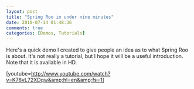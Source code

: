 ```yaml
---
layout: post
title: "Spring Roo in under nine minutes"
date: 2010-07-14 01:48:36
comments: true
categories: [Demos, Tutorials]
---
```

Here's a quick demo I created to give people an idea as to what Spring Roo is about. It's not really a tutorial, but I hope it will be a useful introduction. Note that it is available in HD.

[youtube=http://www.youtube.com/watch?v=K78vL72XDqw&amp;hl=en&amp;fs=1]